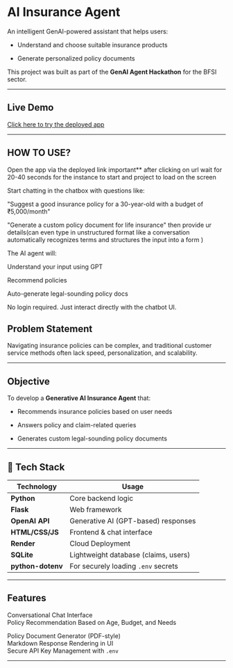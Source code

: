 #  AI Insurance Agent

An intelligent GenAI-powered assistant that helps users:
- Understand and choose suitable insurance products

- Generate personalized policy documents

This project was built as part of the **GenAI Agent Hackathon** for the BFSI sector.

---

##  Live Demo

 [Click here to try the deployed app](https://ai-insurance-agent-5.onrender.com/)

---



## HOW TO USE?
Open the app via the deployed link
important** after clicking on url wait for 20-40 seconds for the instance to start and project to load on the screen

Start chatting in the chatbox with questions like:

 "Suggest a good insurance policy for a 30-year-old with a budget of ₹5,000/month"

 "Generate a custom policy document for life insurance" then provide ur details(can even type in unstructured format like a conversation automatically recognizes terms and structures the input into a form )

The AI agent will:

 Understand your input using GPT

 Recommend policies



 Auto-generate legal-sounding policy docs

No login required. Just interact directly with the chatbot UI.

##  Problem Statement

Navigating insurance policies can be complex, and traditional customer service methods often lack speed, personalization, and scalability.

---

##  Objective

To develop a **Generative AI Insurance Agent** that:
- Recommends insurance policies based on user needs
- Answers policy and claim-related queries

- Generates custom legal-sounding policy documents

---



## 🔧 Tech Stack

| Technology        | Usage                              |
|------------------|-------------------------------------|
| **Python**        | Core backend logic                 |
| **Flask**         | Web framework                      |
| **OpenAI API**    | Generative AI (GPT-based) responses|
| **HTML/CSS/JS**   | Frontend & chat interface          |
| **Render**        | Cloud Deployment                   |
| **SQLite**        | Lightweight database (claims, users)|
| **python-dotenv** | For securely loading `.env` secrets|

---

##  Features

 Conversational Chat Interface  
 Policy Recommendation Based on Age, Budget, and Needs  
 
 Policy Document Generator (PDF-style)  
 Markdown Response Rendering in UI  
 Secure API Key Management with `.env`

---



